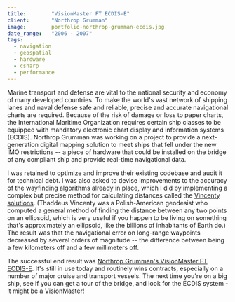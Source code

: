 ```yaml
---
title:        "VisionMaster FT ECDIS-E"
client:       "Northrop Grumman"
image:        portfolio-northrop-grumman-ecdis.jpg
date_range:   "2006 - 2007"
tags:
  - navigation
  - geospatial
  - hardware
  - csharp
  - performance
---
```


Marine transport and defense are vital to the national security and economy of many developed countries. To make the world's vast network of shipping lanes and naval defense safe and reliable, precise and accurate navigational charts are required. Because of the risk of damage or loss to paper charts, the International Maritime Organization requires certain ship classes to be equipped with mandatory electronic chart display and information systems (ECDIS). Northrop Grumman was working on a project to provide a next-generation digital mapping solution to meet ships that fell under the new IMO restrictions -- a piece of hardware that could be installed on the bridge of any compliant ship and provide real-time navigational data.

I was retained to optimize and improve their existing codebase and audit it for technical debt. I was also asked to devise improvements to the accuracy of the wayfinding algorithms already in place, which I did by implementing a complex but precise method for calculating distances called the [Vincenty solutions](http://www.ngs.noaa.gov/PUBS_LIB/inverse.pdf). (Thaddeus Vincenty was a Polish-American geodesist who computed a general method of finding the distance between any two points on an ellipsoid, which is very useful if you happen to be living on something that's approximately an ellipsoid, like the billions of inhabitants of Earth do.) The result was that the navigational error on long-range waypoints decreased by several orders of magnitude -- the difference between being a few kilometers off and a few millimeters off.

The successful end result was [Northrop Grumman's VisionMaster FT ECDIS-E](http://www.sperrymarine.com/visionmaster-ft-ecdis). It's still in use today and routinely wins contracts, especially on a number of major cruise and transport vessels. The next time you're on a big ship, see if you can get a tour of the bridge, and look for the ECDIS system - it might be a VisionMaster!
